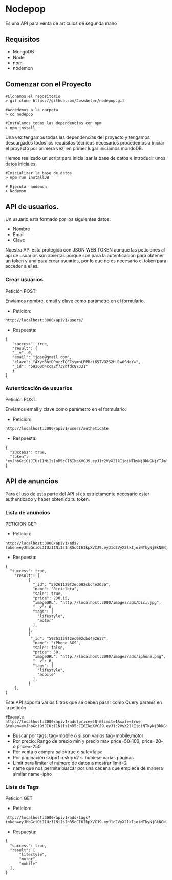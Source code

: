 # Nodepop

Es una API para venta de articulos de segunda mano

## Requisitos

- MongoDB
- Node
- npm
- nodemon

## Comenzar con el Proyecto

```
#Clonamos el repositorio
> git clone https://github.com/JoseAntpr/nodepop.git

#Accedemos a la carpeta
> cd nodepop

#Instalamos todas las dependencias con npm
> npm install
```

Una vez tengamos todas las dependencias del proyecto y tengamos descargados
todos los requisitos técnicos necesarios procedemos a iniciar el proyecto por
primera vez, en primer lugar iniciamos mondoDB.

Hemos realizado un script para inicializar la base de datos e introducir unos
datos iniciales.

```
#Inicializar la base de datos
> npm run installDB

# Ejecutar nodemon
> Nodemon
```

## API de usuarios.
 
 Un usuario esta formado por los siguientes datos:
 
 - Nombre
 - Email
 - Clave
 
 Nuestra API esta protegida con JSON WEB TOKEN aunque las peticiones al api de
 usuarios son abiertas porque son para la autenticación para obtener un token 
 y una para crear usuarios, por lo que no es necesario el token para acceder 
 a ellas.
 
 ### Crear usuarios
 
 Petición POST: 
 
 Enviamos nombre, email y clave como parámetro en el formulario.
 
 - Peticion:
 
 ```
http://localhost:3000/apiv1/users/
 ```
 
 - Respuesta:
 ```
 {
    "success": true,
    "result": {
    "__v": 0,
    "email": "jose@gmail.com",
    "clave": "4Xyq3htDPorzTQFCsymnLPPDai65TVO2S2HU1w0SMeY=",
    "_id": "59260d4cca2f732bfdc87331"
    }
 }

 ```
 
 ### Autenticación de usuarios
 
 Petición POST: 
  
  Enviamos email y clave  como parámetro en el formulario.
  
  - Peticion:
  
  ```
 http://localhost:3000/apiv1/users/autheticate
  ```
  
  - Respuesta:
  ```
  {
    "success": true,
    "token": "eyJhbGciOiJIUzI1NiIsInR5cCI6IkpXVCJ9.eyJ1c2VyX2lkIjoiNTkyNjBkNGNjYTJmNzMyYmZkYzg3MzMxIiwiaWF0IjoxNDk1NjY2MTAxLCJleHAiOjE0OTU4Mzg5MDF9.oZuSfWgEjPC0nlEdHJAdc8PS4_9rg0qZpRXw7gxyBhA"
  }
 
  ```
  
  ## API de anuncios
  
  Para el uso de esta parte del API si es estrictamente necesario estar authenticado
  y haber obtenido tu token.
  
  ### Lista de anuncios
  
  PETICION GET: 
  
  - Peticion:
  
  ```
  http://localhost:3000/apiv1/ads?token=eyJhbGciOiJIUzI1NiIsInR5cCI6IkpXVCJ9.eyJ1c2VyX2lkIjoiNTkyNjBkNGNjYTJmNzMyYmZkYzg3MzMxIiwiaWF0IjoxNDk1NjY2MTAxLCJleHAiOjE0OTU4Mzg5MDF9.oZuSfWgEjPC0nlEdHJAdc8PS4_9rg0qZpRXw7gxyBhA
  ```
  - Respuesta: 
  ```
  {
    "success": true,
      "result": [
            {
              "_id": "59261129f2ec092cbd4e2636",
              "name": "Bicicleta",
              "sale": true,
              "price": 230.15,
              "imageURL": "http://localhost:3000/images/ads/bici.jpg",
              "__v": 0,
              "tags": [
                "lifestyle",
                "motor"
              ],
            },
            {
             "_id": "59261129f2ec092cbd4e2637",
              "name": "iPhone 3GS",
              "sale": false,
              "price": 50,
              "imageURL": "http://localhost:3000/images/ads/iphone.png",
              "__v": 0,
              "tags": [
                "lifestyle",
                "mobile"
              ],
            }
      ],
  }
  ```
  
  Este API soporta varios filtros que se deben pasar como Query params en la peticón 
  
  ```
  #Example
  http://localhost:3000/apiv1/ads?price=50-&limit=1&sale=true
  &token=eyJhbGciOiJIUzI1NiIsInR5cCI6IkpXVCJ9.eyJ1c2VyX2lkIjoiNTkyNjBkNGNjYTJmNzMyYmZkYzg3MzMxIiwiaWF0IjoxNDk1NjY2MTAxLCJleHAiOjE0OTU4Mzg5MDF9.oZuSfWgEjPC0nlEdHJAdc8PS4_9rg0qZpRXw7gxyBhA
  ```
  
  - Buscar por tags: tag=mobile o si son varios tag=mobile,motor
  - Por precio: Rango de precio min y precio max price=50-100, price=20-  o price=-250
  - Por venta o compra sale=true o sale=false
  - Por paginación skip=1 o skip=2 si hubiese varias páginas.
  - Limit para limitar el número de datos a mostrar limit=2
  - name que nos permite buscar por una cadena que empiece de manera similar name=ipho
  
  ### Lista de Tags
  
  Peticion GET
  
  - Peticion:
  ```
  http://localhost:3000/apiv1/ads/tags?token=eyJhbGciOiJIUzI1NiIsInR5cCI6IkpXVCJ9.eyJ1c2VyX2lkIjoiNTkyNjBkNGNjYTJmNzMyYmZkYzg3MzMxIiwiaWF0IjoxNDk1NjY2MTAxLCJleHAiOjE0OTU4Mzg5MDF9.oZuSfWgEjPC0nlEdHJAdc8PS4_9rg0qZpRXw7gxyBhA
  ```
  
  - Respuesta:
  
  ```
  {
    "success": true,
    "result": [
        "lifestyle",
        "motor",
        "mobile"
    ],
  }
  ```
  
 

